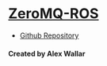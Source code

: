 # [ZeroMQ-ROS]()

- [Github Repository](http://github.com/wallarelvo/zeromq-ros)

#### Created by Alex Wallar
